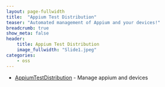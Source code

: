 ```yaml
---
layout: page-fullwidth
title:  "Appium Test Distribution"
teaser: "Automated management of Appium and your devices!"
breadcrumb: true
show_meta: false
header:
    title: Appium Test Distribution
    image_fullwidth: "Slide1.jpeg"
categories:
    - oss
---
```


* <a href="https://github.com/AppiumTestDistribution/AppiumTestDistribution" target="_blank">AppiumTestDistribution</a> - Manage appium and devices
